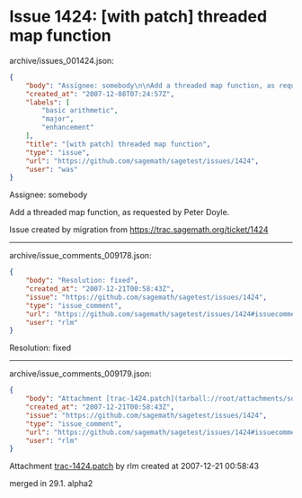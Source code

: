 # Issue 1424: [with patch] threaded map function

archive/issues_001424.json:
```json
{
    "body": "Assignee: somebody\n\nAdd a threaded map function, as requested by Peter Doyle. \n\nIssue created by migration from https://trac.sagemath.org/ticket/1424\n\n",
    "created_at": "2007-12-08T07:24:57Z",
    "labels": [
        "basic arithmetic",
        "major",
        "enhancement"
    ],
    "title": "[with patch] threaded map function",
    "type": "issue",
    "url": "https://github.com/sagemath/sagetest/issues/1424",
    "user": "was"
}
```
Assignee: somebody

Add a threaded map function, as requested by Peter Doyle. 

Issue created by migration from https://trac.sagemath.org/ticket/1424





---

archive/issue_comments_009178.json:
```json
{
    "body": "Resolution: fixed",
    "created_at": "2007-12-21T00:58:43Z",
    "issue": "https://github.com/sagemath/sagetest/issues/1424",
    "type": "issue_comment",
    "url": "https://github.com/sagemath/sagetest/issues/1424#issuecomment-9178",
    "user": "rlm"
}
```

Resolution: fixed



---

archive/issue_comments_009179.json:
```json
{
    "body": "Attachment [trac-1424.patch](tarball://root/attachments/some-uuid/ticket1424/trac-1424.patch) by rlm created at 2007-12-21 00:58:43\n\nmerged in 29.1. alpha2",
    "created_at": "2007-12-21T00:58:43Z",
    "issue": "https://github.com/sagemath/sagetest/issues/1424",
    "type": "issue_comment",
    "url": "https://github.com/sagemath/sagetest/issues/1424#issuecomment-9179",
    "user": "rlm"
}
```

Attachment [trac-1424.patch](tarball://root/attachments/some-uuid/ticket1424/trac-1424.patch) by rlm created at 2007-12-21 00:58:43

merged in 29.1. alpha2
